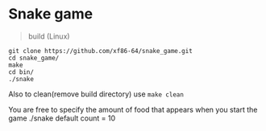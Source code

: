 # Snake game

> build (Linux)

```
git clone https://github.com/xf86-64/snake_game.git
cd snake_game/
make
cd bin/
./snake
```

Also to clean(remove build directory) use ``` make clean ```


You are free to specify the amount of food that appears when you start the game ./snake <count>
default count = 10


